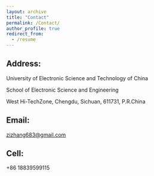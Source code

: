 ```yaml
---
layout: archive
title: "Contact"
permalink: /Contact/
author_profile: true
redirect_from:
  - /resume
---
```


Address:
--
University of Electronic Science and Technology of China

School of Electronic Science and Engineering

West Hi-TechZone, Chengdu, Sichuan, 611731, P.R.China


Email:
---

[zizhang683@gmail.com](mailto:zizhang683@gmail.com)

Cell:
---

+86 18839599115
